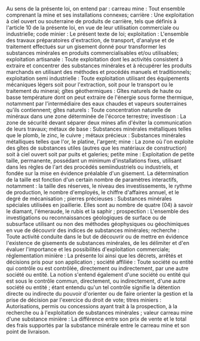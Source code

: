 Au sens de la présente loi, on entend par :
carreau mine : Tout ensemble comprenant la mine et ses installations
connexes;
carrière : Une exploitation à ciel ouvert ou souterraine de produits
de carrière, tels que définis à l'article 10 de la présente loi, en
vue de leur utilisation commerciale ou industrielle;
code minier : Le présent texte de loi;
exploitation : L'ensemble des travaux préparatoires d'extraction, de
transport, d'analyse et de traitement effectués sur un gisement donné
pour transformer les substances minérales en produits
commercialisables et/ou utilisables;
exploitation artisanale : Toute exploitation dont les activités
consistent à extraire et concentrer des substances minérales et à
récupérer les produits marchands en utilisant des méthodes et procédés
manuels et traditionnels;
exploitation semi industrielle : Toute exploitation utilisant des
équipements mécaniques légers soit pour l'extraction, soit pour le
transport ou le traitement du minerai;
gîtes géothermiques : Gîtes naturels de haute ou basse température
dont on peut extraire de l'énergie sous forme thermique, notamment par
l'intermédiaire des eaux chaudes et vapeurs souterraines qu'ils
contiennent;
gîtes naturels : Toute concentration naturelle de minéraux dans une
zone déterminée de l'écorce terrestre;
investison : La zone de sécurité devant séparer deux mines afin
d'éviter la communication de leurs travaux;
métaux de base : Substances minérales métalliques telles que le plomb,
le zinc, le cuivre ;
métaux précieux : Substances minérales métalliques telles que l'or, le
platine, l'argent;
mine : La zone où l'on exploite des gîtes de substances utiles (autres
que les matériaux de construction) soit à ciel ouvert soit par puits
et galeries;
petite mine : Exploitation de petite taille, permanente, possédant un
minimum d'installations fixes, utilisant dans les règles de l'art des
procédés semiindustriels ou industriels, et fondée sur la mise en
évidence préalable d'un gisement. La détermination de la taille est
fonction d'un certain nombre de paramètres interactifs, notamment : la
taille des réserves, le niveau des investissements, le rythme de
production, le nombre d'employés, le chiffre d'affaires annuel, et le
degré de mécanisation ;
pierres précieuses : Substances minérales spéciales utilisées en
joaillerie. Elles sont au nombre de quatre (04) à savoir le diamant,
l'émeraude, le rubis et la saphir ;
prospection : L'ensemble des investigations ou reconnaissances
géologiques de surface ou de subsurface utilisant ou non des méthodes
géophysiques ou géochimiques en vue de découvrir des indices de
substances minérales;
recherche : Toute activité conduite dans le but de découvrir ou de
mettre en évidence l'existence de gisements de substances minérales,
de les délimiter et d'en évaluer l'importance et les possibilités
d'exploitation commerciale;
réglementation minière : La présente loi ainsi que les décrets,
arrêtés et décisions pris pour son application ;
société affiliée : Toute société ou entité qui contrôle ou est
contrôlée, directement ou indirectement, par une autre société ou
entité. La notion s'entend également d'une société ou entité qui est
sous le contrôle commun, directement, ou indirectement, d'une autre
société ou entité ; étant entendu qu'un tel contrôle signifie la
détention directe ou indirecte du pouvoir d'orienter ou de faire
orienter la gestion et la prise de décision par l'exercice du droit de
vote;
titres miniers : Autorisations, permis ou concessions ayant trait à la
prospection, à la recherche ou à l'exploitation de substances
minérales ;
valeur carreau mine d'une substance minière : La différence entre son
prix de vente et le total des frais supportés par la substance
minérale entre le carreau mine et son point de livraison.